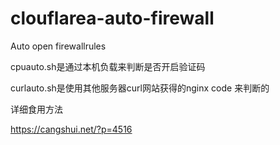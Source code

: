 # clouflarea-auto-firewall
<p>Auto open firewallrules</p>

<p>cpuauto.sh是通过本机负载来判断是否开启验证码</p>
<p>curlauto.sh是使用其他服务器curl网站获得的nginx code 来判断的</p>

<p>详细食用方法</p>
<a href="https://cangshui.net/?p=4516">https://cangshui.net/?p=4516</a></p>
